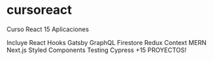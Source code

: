 # cursoreact
Curso React 15 Aplicaciones

Incluye React Hooks Gatsby GraphQL Firestore Redux Context MERN Next.js Styled Components Testing Cypress +15 PROYECTOS!